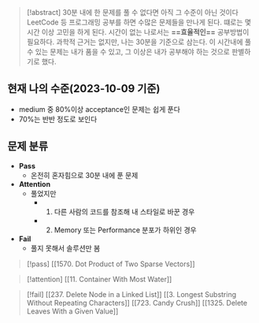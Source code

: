 > [!abstract] 30분 내에 한 문제를 풀 수 없다면 아직 그 수준이 아닌 것이다
> LeetCode 등 프로그래밍 공부를 하면 수많은 문제들을 만나게 된다. 떄로는 몇시간 이상 고민을 하게 된다. 시간이 없는 나로서는 **==효율적인==** 공부방법이 필요하다. 과학적 근거는 없지만, 나는 30분을 기준으로 삼는다. 이 시간내에 풀 수 있는 문제는 내가 품을 수 있고, 그 이상은 내가 공부해야 하는 것으로 판별하기로 했다.

## 현재 나의 수준(2023-10-09 기준)
- medium 중 80%이상 acceptance인 문제는 쉽게 푼다
- 70%는 반반 정도로 보인다

## 문제 분류
- **Pass**
	- 온전히 혼자힘으로 30분 내에 푼 문제
- **Attention**
	- 풀었지만
		- 1) 다른 사람의 코드를 참조해 내 스타일로 바꾼 경우
		- 2) Memory 또는 Performance 분포가 하위인 경우
- **Fail**
	- 풀지 못해서 솔루션만 봄


> [!pass]
> [[1570. Dot Product of Two Sparse Vectors]]

> [!attention]
> [[11. Container With Most Water]]

> [!fail]
> [[237. Delete Node in a Linked List]]
> [[3. Longest Substring Without Repeating Characters]]
> [[723. Candy Crush]]
> [[1325. Delete Leaves With a Given Value]]




